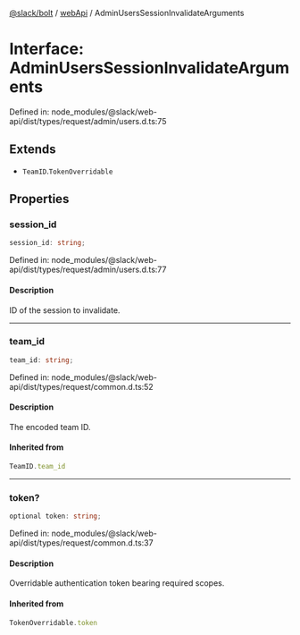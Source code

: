 [@slack/bolt](../../../../index.md) / [webApi](../index.md) / AdminUsersSessionInvalidateArguments

# Interface: AdminUsersSessionInvalidateArguments

Defined in: node\_modules/@slack/web-api/dist/types/request/admin/users.d.ts:75

## Extends

- `TeamID`.`TokenOverridable`

## Properties

### session\_id

```ts
session_id: string;
```

Defined in: node\_modules/@slack/web-api/dist/types/request/admin/users.d.ts:77

#### Description

ID of the session to invalidate.

***

### team\_id

```ts
team_id: string;
```

Defined in: node\_modules/@slack/web-api/dist/types/request/common.d.ts:52

#### Description

The encoded team ID.

#### Inherited from

```ts
TeamID.team_id
```

***

### token?

```ts
optional token: string;
```

Defined in: node\_modules/@slack/web-api/dist/types/request/common.d.ts:37

#### Description

Overridable authentication token bearing required scopes.

#### Inherited from

```ts
TokenOverridable.token
```
